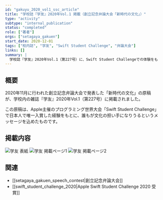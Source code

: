 ```yaml
---
id: "gakuyu_2020_vol1_ssc_article"
title: "学校誌『学友』2020年Vol.1 掲載（創立記念弁論大会「新時代の文化」）"
type: "activity"
subtype: "internal_publication"
status: "completed"
role: ["著者"]
orgs: ["setagaya_gakuen"]
start_date: 2020-12-01
tags: ["校内誌", "学友", "Swift Student Challenge", "弁論大会"]
links: []
summary: |
  学校誌『学友』2020年Vol.1（第227号）に、Swift Student Challengeでの体験をもとにした創立記念弁論大会での発表「新時代の文化」が掲載されました。
---
```


## 概要
2020年11月に行われた創立記念弁論大会で発表した「新時代の文化」の原稿が、学校内の雑誌『学友』2020年Vol.1（第227号）に掲載されました。

この原稿は、Apple主催のプログラミング世界大会「Swift Student Challenge」で日本人で唯一入賞した経験をもとに、誰もが文化の担い手になりうるというメッセージを込めたものです。

## 掲載内容
![学友 表紙](assets/gakuyu_cover.jpg)
![学友 掲載ページ1](assets/gakuyu_page_1.jpg)
![学友 掲載ページ2](assets/gakuyu_page_2.jpg)

## 関連
- [[setagaya_gakuen_speech_contest|創立記念弁論大会]]
- [[swift_student_challenge_2020|Apple Swift Student Challenge 2020 受賞]]
